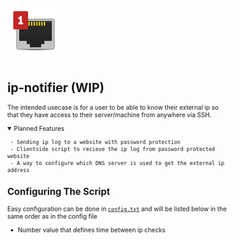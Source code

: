 ![this is an image](https://github.com/Squibid/ip-notifier/blob/f4a97574f2dc380a78af025c815bc732c2f873b9/ip-notifier.png)
# ip-notifier (WIP)

The intended usecase is for a user to be able to know their external ip so that they have access to their server/machine from anywhere via SSH.

<details open><summary> Planned Features </summary>
  
```
 - Sending ip log to a website with password protection
 - Clientside script to recieve the ip log from password protected website
 - A way to configure which DNS server is used to get the external ip address
```
</details>


## Configuring The Script
Easy configuration can be done in [`config.txt`](https://github.com/Squibid/ip-notifier/blob/e0c16df78fd75bb69ad01fd40d86d6151e678d39/config.txt) and will be listed below in the same order as in the config file
* Number value that defines time between ip checks
